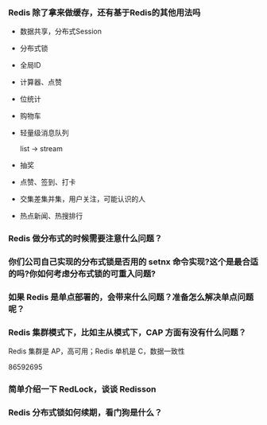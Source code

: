 ### Redis 除了拿来做缓存，还有基于Redis的其他用法吗

- 数据共享，分布式Session

- 分布式锁

- 全局ID

- 计算器、点赞

- 位统计

- 购物车

- 轻量级消息队列

  list -> stream

- 抽奖

- 点赞、签到、打卡

- 交集差集并集，用户关注，可能认识的人

- 热点新闻、热搜排行



### Redis 做分布式的时候需要注意什么问题？



### 你们公司自己实现的分布式锁是否用的 setnx 命令实现?这个是最合适的吗?你如何考虑分布式锁的可重入问题?



### 如果 Redis 是单点部署的，会带来什么问题？准备怎么解决单点问题呢？



### Redis 集群模式下，比如主从模式下，CAP 方面有没有什么问题？

Redis 集群是 AP，高可用；Redis 单机是 C，数据一致性

86592695



### 简单介绍一下 RedLock，谈谈 Redisson



### Redis 分布式锁如何续期，看门狗是什么？
